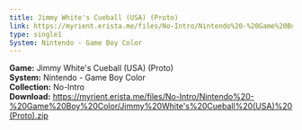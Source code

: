 ```yaml
---
title: Jimmy White's Cueball (USA) (Proto)
link: https://myrient.erista.me/files/No-Intro/Nintendo%20-%20Game%20Boy%20Color/Jimmy%20White's%20Cueball%20(USA)%20(Proto).zip
type: single1
System: Nintendo - Game Boy Color
---
```

<b>Game:</b> Jimmy White's Cueball (USA) (Proto)<br>
<b>System:</b> Nintendo - Game Boy Color<br>
<b>Collection:</b> No-Intro<br>
<b>Download:</b> https://myrient.erista.me/files/No-Intro/Nintendo%20-%20Game%20Boy%20Color/Jimmy%20White's%20Cueball%20(USA)%20(Proto).zip